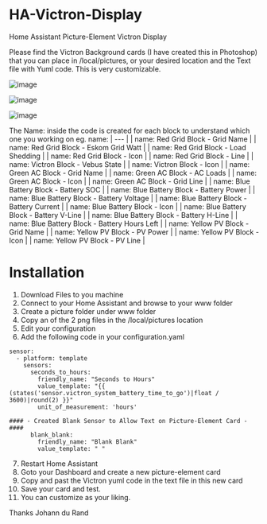 # HA-Victron-Display
Home Assistant Picture-Element Victron Display

Please find the Victron Background cards (I have created this in Photoshop) that you can place in /local/pictures, or your desired location and the Text file with Yuml code. This is very customizable. 

![image](https://github.com/johanndurandsa/HA-Victron-Display/assets/98578816/fa01e5ba-f9a2-4a3e-95a8-05fe75e5a0bb)

![image](https://github.com/johanndurandsa/HA-Victron-Display/assets/98578816/8982e585-4aab-4e37-acd8-97b80c91a577)

![image](https://github.com/johanndurandsa/HA-Victron-Display/assets/98578816/a252308f-fa44-4d4b-b34b-b205cd961496)

The Name: inside the code is created for each block to understand which one you working on
eg.
name:
   | --- |
   | name: Red Grid Block - Grid Name |
   | name: Red Grid Block - Eskom Grid Watt |
   | name: Red Grid Block - Load Shedding |
   | name: Red Grid Block - Icon |
   | name: Red Grid Block - Line |
   | name: Victron Block - Vebus State |
   | name: Victron Block - Icon |
   | name: Green AC Block - Grid Name |
   | name: Green AC Block - AC Loads |
   | name: Green AC Block - Icon |
   | name: Green AC Block - Grid Line |
   | name: Blue Battery Block - Battery SOC |
   | name: Blue Battery Block - Battery Power |
   | name: Blue Battery Block - Battery Voltage |
   | name: Blue Battery Block - Battery Current |
   | name: Blue Battery Block - Icon |
   | name: Blue Battery Block - Battery V-Line |
   | name: Blue Battery Block - Battery H-Line |
   | name: Blue Battery Block - Battery Hours Left |
   | name: Yellow PV Block - Grid Name |
   | name: Yellow PV Block - PV Power |
   | name: Yellow PV Block - Icon |
   | name: Yellow PV Block - PV Line |

# Installation
1. Download Files to you machine
2. Connect to your Home Assistant and browse to your www folder
3. Create a picture folder under www folder
4. Copy an of the 2 png files in the /local/pictures location
5. Edit your configuration 
6. Add the following code in your configuration.yaml
```
sensor:
  - platform: template
    sensors:
      seconds_to_hours:
        friendly_name: "Seconds to Hours"
        value_template: "{{ (states('sensor.victron_system_battery_time_to_go')|float / 3600)|round(2) }}"
        unit_of_measurement: 'hours'

#### - Created Blank Sensor to Allow Text on Picture-Element Card - ####
      blank_blank:
        friendly_name: "Blank Blank"
        value_template: " "
```
7. Restart Home Assistant
8. Goto your Dashboard and create a new picture-element card
9. Copy and past the Victron yuml code in the text file in this new card
10. Save your card and test.
11. You can customize as your liking.

Thanks
Johann du Rand
